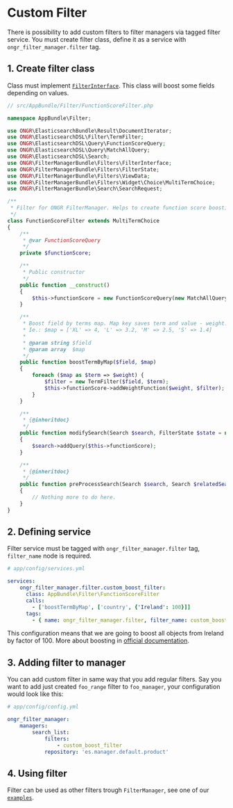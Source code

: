 # Custom Filter  

There is possibility to add custom filters to filter managers via tagged filter service.
You must create filter class, define it as a service with `ongr_filter_manager.filter` tag.
  
## 1. Create filter class  
 
Class must implement [`FilterInterface`](https://github.com/ongr-io/FilterManagerBundle/blob/master/Filters/FilterInterface.php).
This class will boost some fields depending on values.

```php
// src/AppBundle/Filter/FunctionScoreFilter.php

namespace AppBundle\Filter;

use ONGR\ElasticsearchBundle\Result\DocumentIterator;
use ONGR\ElasticsearchDSL\Filter\TermFilter;
use ONGR\ElasticsearchDSL\Query\FunctionScoreQuery;
use ONGR\ElasticsearchDSL\Query\MatchAllQuery;
use ONGR\ElasticsearchDSL\Search;
use ONGR\FilterManagerBundle\Filters\FilterInterface;
use ONGR\FilterManagerBundle\Filters\FilterState;
use ONGR\FilterManagerBundle\Filters\ViewData;
use ONGR\FilterManagerBundle\Filters\Widget\Choice\MultiTermChoice;
use ONGR\FilterManagerBundle\Search\SearchRequest;

/**
 * Filter for ONGR FilterManager. Helps to create function score boosting.
 */
class FunctionScoreFilter extends MultiTermChoice
{
    /**
     * @var FunctionScoreQuery
     */
    private $functionScore;

    /**
     * Public constructor
     */
    public function __construct()
    {
        $this->functionScore = new FunctionScoreQuery(new MatchAllQuery());
    }

    /**
     * Boost field by terms map. Map key saves term and value - weight.
     * Ie.: $map = ['XL' => 4, 'L' => 3.2, 'M' => 2.5, 'S' => 1.4]
     *
     * @param string $field
     * @param array  $map
     */
    public function boostTermByMap($field, $map)
    {
        foreach ($map as $term => $weight) {
            $filter = new TermFilter($field, $term);
            $this->functionScore->addWeightFunction($weight, $filter);
        }
    }

    /**
     * {@inheritdoc}
     */
    public function modifySearch(Search $search, FilterState $state = null, SearchRequest $request = null)
    {
        $search->addQuery($this->functionScore);
    }

    /**
     * {@inheritdoc}
     */
    public function preProcessSearch(Search $search, Search $relatedSearch, FilterState $state = null)
    {
        // Nothing more to do here.
    }
}
```  
  
## 2. Defining service  

Filter service must be tagged with `ongr_filter_manager.filter` tag, `filter_name` node is required.
  
```yaml
# app/config/services.yml

services:
    ongr_filter_manager.filter.custom_boost_filter:
      class: AppBundle\Filter\FunctionScoreFilter
      calls:
        - ['boostTermByMap', ['country', {'Ireland': 100}]]
      tags:
        - { name: ongr_filter_manager.filter, filter_name: custom_boost_filter }
```

This configuration means that we are going to boost all objects from Ireland by factor of 100. More about boosting in [official documentation](https://www.elastic.co/guide/en/elasticsearch/reference/current/query-dsl-function-score-query.html).

## 3. Adding filter to manager

You can add custom filter in same way that you add regular filters. Say you want to add just created `foo_range` filter to `foo_manager`, your configuration would look like this:
```yaml
# app/config/config.yml

ongr_filter_manager:
    managers:
        search_list:
            filters:
                - custom_boost_filter
            repository: 'es.manager.default.product'
```

## 4. Using filter  

Filter can be used as other filters trough `FilterManager`, see one of our  [`examples`](../index.md#usage-examples).